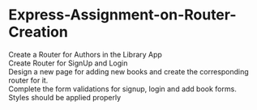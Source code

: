 # Express-Assignment-on-Router-Creation
Create a Router for Authors in the Library App  
Create Router for SignUp and Login  
Design a new page for adding new books and create the corresponding router for it.  
Complete the  form validations for signup, login and add book forms.  
Styles should be applied properly
